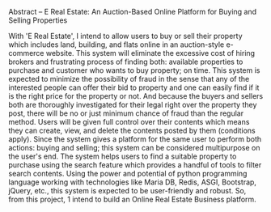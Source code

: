 Abstract – E Real Estate: An Auction-Based Online Platform for Buying and Selling Properties

With 'E Real Estate', I intend to allow users to buy or sell their property which includes land, building, and flats online in an auction-style e-commerce website. This system will eliminate the excessive cost of hiring brokers and frustrating process of finding both: available properties to purchase and customer who wants to buy property; on time. This system is expected to minimize the possibility of fraud in the sense that any of the interested people can offer their bid to property and one can easily find if it is the right price for the property or not. And because the buyers and sellers both are thoroughly investigated for their legal right over the property they post, there will be no or just minimum chance of fraud than the regular method. Users will be given full control over their contents which means they can create, view, and delete the contents posted by them (conditions apply). Since the system gives a platform for the same user to perform both actions: buying and selling; this system can be considered multipurpose on the user's end. The system helps users to find a suitable property to purchase using the search feature which provides a handful of tools to filter search contents. Using the power and potential of python programming language working with technologies like Maria DB, Redis, ASGI, Bootstrap, jQuery, etc., this system is expected to be user-friendly and robust. So, from this project, 1 intend to build an Online Real Estate Business platform.
